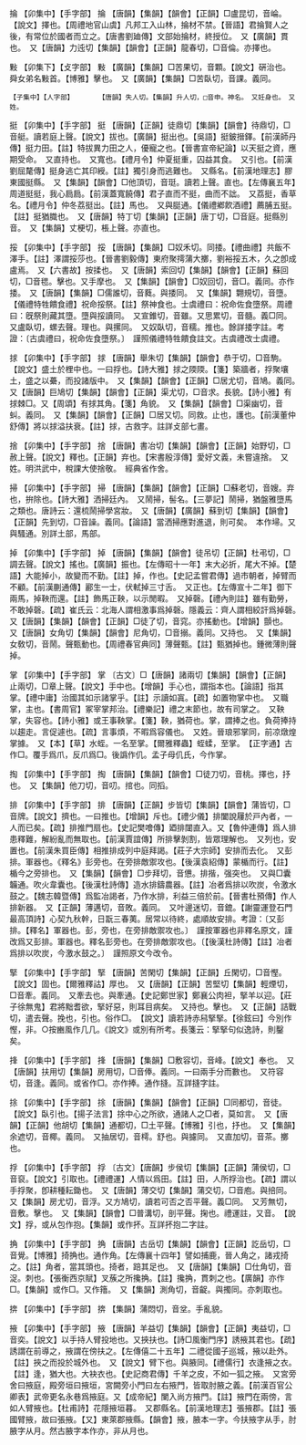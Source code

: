 <!-- { "loadSidebar": true } -->
掄	【卯集中】【手字部】	掄	【唐韻】【集韻】【韻會】【正韻】□盧昆切，音崘。【說文】擇也。【周禮地官山虞】凡邦工入山林，掄材不禁。【晉語】君掄賢人之後，有常位於國者而立之。【唐書劉廸傳】文部始掄材，終授位。　又【廣韻】貫也。　又【唐韻】力迍切【集韻】【韻會】【正韻】龍春切，□音倫。亦擇也。

敤	【卯集下】【攴字部】	敤	【廣韻】【集韻】□苦果切，音顆。【說文】硏治也。舜女弟名敤首。【博雅】擊也。　又【廣韻】【集韻】□苦臥切，音課。義同。

	【子集中】【人字部】		【唐韻】失人切。【集韻】升人切，□音申。神名。　又妊身也。　又姓。

挺	【卯集中】【手字部】	挺	【唐韻】【正韻】徒鼎切【集韻】【韻會】待鼎切，□音艇。讀若庭上聲。【說文】拔也。【廣韻】挺出也。【吳語】挺鈹搢鐸。【前漢師丹傳】挺力田。【註】特拔異力田之人，優寵之也。【晉書宣帝紀論】以天挺之資，應期受命。　又直持也。　又寬也。【禮月令】仲夏挺重，囚益其食。　又引也。【前漢劉屈氂傳】挺身逃亡其印綬。【註】獨引身而逃難也。　又縣名。【前漢地理志】膠東國挺縣。　又【集韻】【韻會】□他頂切，音珽。讀若上聲。直也。【左傳襄五年】周道挺挺，我心扃扃。【前漢蓋寬饒傳】君子直而不挺，曲而不詘。　又荔挺，香草名。【禮月令】仲冬荔挺出。【註】馬也。　又與脡通。【儀禮鄕飮酒禮】薦脯五挺。【註】挺猶膱也。　又【唐韻】特丁切【集韻】【正韻】唐丁切，□音庭。挺縣別音。　又【集韻】丈梗切，棖上聲。亦直也。

挼	【卯集中】【手字部】	挼	【唐韻】【集韻】□奴禾切。同捼。【禮曲禮】共飯不澤手。【註】澤謂挼莎也。【晉書劉毅傳】東府聚摴蒲大擲，劉裕挼五木，久之卽成盧焉。　又【六書故】按揉也。　又【唐韻】索回切【集韻】【韻會】【正韻】蘇回切，□音毸。擊也。又手摩也。　又【集韻】【韻會】□奴回切，音□。義同。亦作捼。　又【唐韻】【集韻】□儒誰切，音蕤。與捼同。　又【集韻】翾規切，音墮。【儀禮特牲饋食禮】祝命挼祭。【註】祭神食也。士虞禮曰：祝命佐食墮祭。周禮曰：旣祭則藏其墮。墮與挼讀同。　又宣錐切，音雖。又思累切，音髓。義□同。　又盧臥切，螺去聲。理也。與摞同。　又奴臥切，音穤。推也。餘詳捼字註。考證：〔古虞禮曰，祝命佐食墮祭。〕　謹照儀禮特牲饋食註文。古虞禮改士虞禮。 

捄	【卯集中】【手字部】	捄	【唐韻】舉朱切【集韻】【韻會】恭于切，□音駒。【說文】盛土於梩中也。一曰捊也。【詩大雅】捄之陾陾。【箋】築牆者，捊聚壤土，盛之以虆，而投諸版中。　又【集韻】【韻會】【正韻】□居尤切，音鳩。義同。　又【唐韻】巨鳩切【集韻】【韻會】【正韻】渠尤切，□音求。長貌。【詩小雅】有捄棘□。又【周頌】有捄其角。【箋】角貌。　又【集韻】【韻會】□渠幽切，音虯。義同。　又【集韻】【韻會】【正韻】□居又切。同救。止也，護也。【前漢董仲舒傳】將以捄溢扶衰。【註】捄，古救字。註詳攴部七畫。

捨	【卯集中】【手字部】	捨	【唐韻】書冶切【集韻】【韻會】【正韻】始野切，□赦上聲。【說文】釋也。【正韻】弃也。【宋書殷淳傳】愛好文義，未嘗違捨。　又姓。明洪武中，稅課大使捨敬。　經典省作舍。

掃	【卯集中】【手字部】	掃	【唐韻】【集韻】【韻會】【正韻】□蘇老切，音嫂。弃也，拚除也。【詩大雅】洒掃廷內。　又鬧掃，髻名。【三夢記】鬧掃，猶盤雅墮馬之類也。唐詩云：還梳鬧掃學宮妝。　又【唐韻】【廣韻】蘇到切【集韻】【韻會】【正韻】先到切，□音譟。義同。【論語】當洒掃應對進退，則可矣。　本作埽。又與騷通。別詳土部，馬部。

掉	【卯集中】【手字部】	掉	【唐韻】【集韻】【韻會】徒吊切【正韻】杜弔切，□調去聲。【說文】搖也。【廣韻】振也。【左傳昭十一年】末大必折，尾大不掉。【楚語】大能掉小，故變而不勤。【註】掉，作也。【史記孟嘗君傳】過市朝者，掉臂而不顧。【前漢蒯通傳】酈生一士，伏軾掉三寸舌。　又正也。【左傳宣十二年】御下兩馬，掉鞅而還。【註】飾馬正鞅，以示閒暇。　又掉磬。【禮內則註】雖有勤勞，不敢掉磬。【疏】崔氏云：北海人謂相激事爲掉磬。隱義云：齊人謂相絞訐爲掉磬。　又【唐韻】【集韻】【韻會】【正韻】□徒了切，音窕。亦搖動也。【增韻】顫也。　又【唐韻】女角切【集韻】【韻會】尼角切，□音搦。義同。又持也。　又【集韻】女敎切，音鬧。聲甄動也。【周禮春官典同】薄聲甄。【註】甄猶掉也。鍾微薄則聲掉。

掌	【卯集中】【手字部】	掌	〔古文〕□【唐韻】諸兩切【集韻】【韻會】【正韻】止兩切，□章上聲。【說文】手中也。【增韻】手心也，謂指本也。【論語】指其掌。【禮中庸】治國其如示諸掌乎。【註】示讀如寘。【疏】如置物掌中也。　又職掌，主也。【書周官】冢宰掌邦治。【禮樂記】禮之末節也，故有司掌之。　又鞅掌，失容也。【詩小雅】或王事鞅掌。【箋】鞅，猶荷也。掌，謂捧之也。負荷捧持以趨走。言促遽也。【疏】言事煩，不暇爲容儀也。　又姓。晉琅邪掌同，前凉燉煌掌據。　又【本】【草】水蛭。一名至掌。【爾雅釋蟲】蛭蝚，至掌。　【正字通】古作□。覆手爲爪，反爪爲□。後譌作仉。孟子母仉氏，今作掌。

掏	【卯集中】【手字部】	掏	【唐韻】【集韻】【韻會】□徒刀切，音桃。擇也，抒也。　又【集韻】他刀切，音叨。捾也。同搯。

排	【卯集中】【手字部】	排	【唐韻】【正韻】步皆切【集韻】【韻會】蒲皆切，□音牌。【說文】擠也。一曰推也。【增韻】斥也。【禮少儀】排闔說屨於戸內者，一人而已矣。【疏】排推門扇也。【史記樊噲傳】廼排闥直入。又【魯仲連傳】爲人排患釋難，解紛亂而無取也。【前漢賈誼傳】所排擊剝割，皆眾理解也。　又列也，安置也。【前漢朱買臣傳】相推排成列中庭拜謁。【莊子大宗師】安排而去化。　又彭排。軍器也。《釋名》彭旁也。在旁排敵禦攻也。【後漢袁紹傳】蒙楯而行。【註】楯今之旁排也。　又【集韻】【韻會】□步拜切，音憊。排揩，强突也。　又與□囊韛通。吹火韋囊也。【後漢杜詩傳】造水排鑄農器。【註】冶者爲排以吹炭，令激水鼓之。【魏志韓暨傳】爲監冶謁者，乃作水排，利益三倍於前。【晉書杜預傳】作人排新器。　又【正韻】薄邁切，音敗。義同。　又叶邊迷切，音鎞。【謝靈運登石門最高頂詩】心契九秋幹，日翫三春荑。居常以待終，處順故安排。考證：〔又彭排。【釋名】軍器也。彭，旁也，在旁排敵禦攻也。〕　謹按軍器也非釋名原文，謹改爲又彭排。軍器也。釋名彭旁也。在旁排敵禦攻也。〔【後漢杜詩傳】【註】冶者爲排以吹炭，今激水鼓之。〕　謹照原文今改令。 

掔	【卯集中】【手字部】	掔	【唐韻】苦閑切【集韻】【正韻】丘閑切，□音慳。【說文】固也。【爾雅釋詁】厚也。　又【唐韻】【正韻】苦堅切【集韻】輕煙切，□音牽。義同。　又牽去也。與牽通。【史記鄭世家】鄭襄公肉袒，掔羊以迎。【莊子徐無鬼】君將黜耆欲，掔好惡，則耳目病矣。　又持也。擊也。　又【正韻】詰戰切，遣去聲。挽也，引也。俗作□。　【說文】讀若詩赤舄掔掔。【徐鉉曰】今別作慳，非。○按豳風作几几。《說文》或別有所考。長箋云：掔掔句似逸詩，則鑿矣。

捀	【卯集中】【手字部】	捀	【唐韻】【集韻】□敷容切，音峰。【說文】奉也。　又【唐韻】扶用切【集韻】房用切，□音俸。義同。一曰兩手分而數也。　又符容切，音逢。義同。或省作□。亦作捧。通作摓。互詳摓字註。

捈	【卯集中】【手字部】	捈	【唐韻】【集韻】【韻會】【正韻】□同都切，音徒。【說文】臥引也。【揚子法言】捈中心之所欲，通諸人之□者，莫如言。　又【唐韻】【正韻】他胡切【集韻】通都切，□土平聲。【博雅】引也，抒也。　又【集韻】余遮切，音椰。義同。　又抽居切，音樗。舒也。與攄同。　又直加切，音茶。擲也。

捊	【卯集中】【手字部】	捊	〔古文〕【唐韻】步侯切【集韻】【正韻】蒲侯切，□音裒。【說文】引取也。【禮禮運】人情以爲田。【註】田，人所捊治也。【疏】謂以手捊聚，卽耕種耘鋤也。　又【唐韻】薄交切【集韻】蒲交切，□音庖。與掊同。　又【集韻】房尤切，音浮。又方鳩切，讀若可否之否平聲。義□同。　又芳無切，音敷。擊也。　又【集韻】【韻會】□普溝切，剖平聲。掬也。禮運註，又音。　【說文】捊，或从包作抱。【集韻】或作抔。互詳抔抱二字註。

捔	【卯集中】【手字部】	捔	【唐韻】古岳切【集韻】【韻會】【正韻】訖岳切，□音覺。【博雅】掎捔也。通作角。【左傳襄十四年】譬如捕鹿，晉人角之，諸戎掎之。【註】角者，當其頭也。掎者，踣其足也。　又【唐韻】【集韻】□仕角切，音浞。刺也。【張衡西京賦】叉蔟之所攙捔。【註】攙捔，貫刺之也。【廣韻】亦作□。【集韻】或作□。又作簎。　又【集韻】測角切，音齪。與擉同。亦刺取也。

捹	【卯集中】【手字部】	捹	【集韻】蒲悶切，音坌。手亂貌。

掖	【卯集中】【手字部】	掖	【唐韻】羊益切【集韻】【韻會】【正韻】夷益切，□音奕。【說文】以手持人臂投地也。又挾扶也。【詩□風衡門序】誘掖其君也。【疏】誘謂在前導之，掖謂在傍扶之。【左傳僖二十五年】二禮從國子巡城，掖以赴外。【註】挾之而投於城外也。　又【說文】臂下也。與腋同。【禮儒行】衣逢掖之衣。【註】逢，猶大也。大袂衣也。【史記商君傳】千羊之皮，不如一狐之掖。　又宮旁舍曰掖庭，殿旁垣曰掖垣，宮闕旁小門曰左右掖門，皆取肘腋之義。【前漢百官公卿表】武帝更名永巷爲掖庭。又【成帝紀】闌入尚方掖門。【註】掖門在兩傍，言如人臂掖也。【杜甫詩】花隱掖垣暮。　又郡縣名。【前漢地理志】張掖郡。【註】張國臂掖，故曰張掖。【又】東萊郡掖縣。【韻會】掖，腋本一字。今扶掖字从手，肘腋字从月。然古腋字本作亦，非从月也。

